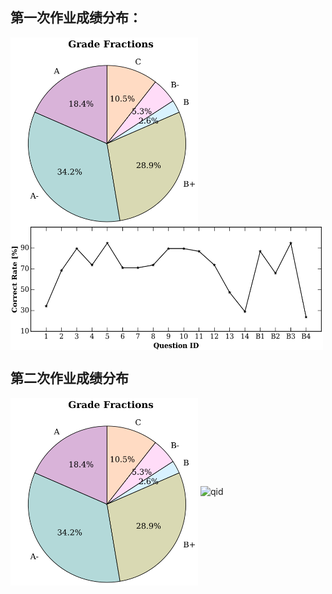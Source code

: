## 第一次作业成绩分布：  

<img src="./hm1_grade.png" width = "300" height = "300" alt="grade" align=center />  

<img src="./hm1_qid.png" width = "500" height = "200" alt="qid" align=center />

## 第二次作业成绩分布
<img src="./hm1_grade.png" width = "300" height = "300" alt="grade" align=center />  

<img src="./hm1_qid_o.png" width = "500" height = "200" alt="qid" align=center />

